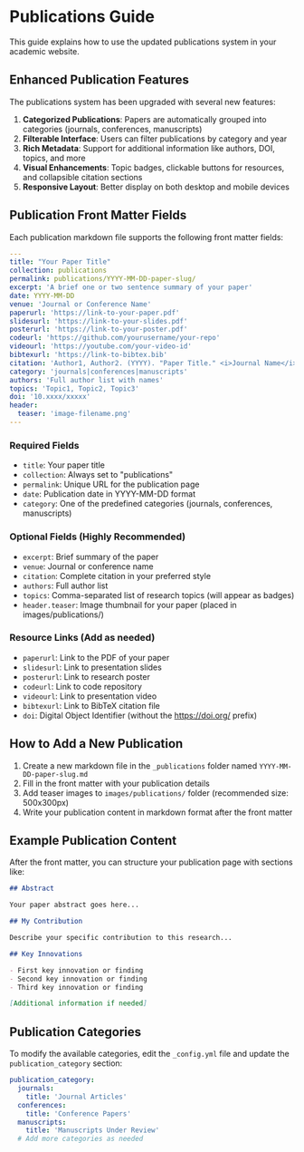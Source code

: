 # Publications Guide

This guide explains how to use the updated publications system in your academic website.

## Enhanced Publication Features

The publications system has been upgraded with several new features:

1. **Categorized Publications**: Papers are automatically grouped into categories (journals, conferences, manuscripts)
2. **Filterable Interface**: Users can filter publications by category and year
3. **Rich Metadata**: Support for additional information like authors, DOI, topics, and more
4. **Visual Enhancements**: Topic badges, clickable buttons for resources, and collapsible citation sections
5. **Responsive Layout**: Better display on both desktop and mobile devices

## Publication Front Matter Fields

Each publication markdown file supports the following front matter fields:

```yaml
---
title: "Your Paper Title"
collection: publications
permalink: publications/YYYY-MM-DD-paper-slug/
excerpt: 'A brief one or two sentence summary of your paper'
date: YYYY-MM-DD
venue: 'Journal or Conference Name'
paperurl: 'https://link-to-your-paper.pdf'
slidesurl: 'https://link-to-your-slides.pdf'
posterurl: 'https://link-to-your-poster.pdf'
codeurl: 'https://github.com/yourusername/your-repo'
videourl: 'https://youtube.com/your-video-id'
bibtexurl: 'https://link-to-bibtex.bib'
citation: 'Author1, Author2. (YYYY). "Paper Title." <i>Journal Name</i>. pp-pp.'
category: 'journals|conferences|manuscripts'
authors: 'Full author list with names'
topics: 'Topic1, Topic2, Topic3'
doi: '10.xxxx/xxxxx'
header:
  teaser: 'image-filename.png'
---
```

### Required Fields

- `title`: Your paper title
- `collection`: Always set to "publications"
- `permalink`: Unique URL for the publication page
- `date`: Publication date in YYYY-MM-DD format
- `category`: One of the predefined categories (journals, conferences, manuscripts)

### Optional Fields (Highly Recommended)

- `excerpt`: Brief summary of the paper
- `venue`: Journal or conference name
- `citation`: Complete citation in your preferred style
- `authors`: Full author list
- `topics`: Comma-separated list of research topics (will appear as badges)
- `header.teaser`: Image thumbnail for your paper (placed in images/publications/)

### Resource Links (Add as needed)

- `paperurl`: Link to the PDF of your paper
- `slidesurl`: Link to presentation slides
- `posterurl`: Link to research poster
- `codeurl`: Link to code repository
- `videourl`: Link to presentation video
- `bibtexurl`: Link to BibTeX citation file
- `doi`: Digital Object Identifier (without the https://doi.org/ prefix)

## How to Add a New Publication

1. Create a new markdown file in the `_publications` folder named `YYYY-MM-DD-paper-slug.md`
2. Fill in the front matter with your publication details
3. Add teaser images to `images/publications/` folder (recommended size: 500x300px)
4. Write your publication content in markdown format after the front matter

## Example Publication Content

After the front matter, you can structure your publication page with sections like:

```markdown
## Abstract

Your paper abstract goes here...

## My Contribution

Describe your specific contribution to this research...

## Key Innovations

- First key innovation or finding
- Second key innovation or finding
- Third key innovation or finding

[Additional information if needed]
```

## Publication Categories

To modify the available categories, edit the `_config.yml` file and update the `publication_category` section:

```yaml
publication_category:
  journals:
    title: 'Journal Articles'
  conferences:
    title: 'Conference Papers'
  manuscripts:
    title: 'Manuscripts Under Review'
  # Add more categories as needed
``` 